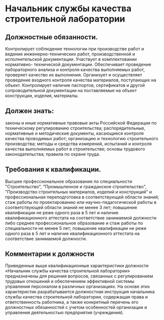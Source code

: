 # Начальник службы качества строительной лаборатории

## Должностные обязанности.
Контролирует соблюдение технологии при
производстве работ и ведение инженерно-технических работ, производственной и
исполнительской документации. Участвует в комплектовании нормативно-
технической документации. Обеспечивает проведение лабораторного анализа и
контроля качества выполняемых работ, проверяет качество их выполнения.
Организует и осуществляет проведение входного контроля качества материалов,
поступающих на объект. Контролирует наличие паспортов, сертификатов и другой
сопроводительной документации на поставляемые на объект конструкции, изделия,
материалы.

## Должен знать:
законы и иные нормативные правовые акты Российской Федерации
по техническому регулированию строительства; распорядительные, нормативные и
методические документы, касающиеся контроля качества проводимых работ;
организацию и технологию строительного производства; методы и средства
измерений, испытаний и контроля качества выполняемых работ в строительстве;
основы трудового законодательства; правила по охране труда.

## Требования к квалификации.
Высшее профессиональное образование по
специальности "Строительство", "Промышленное и гражданское строительство",
"Производство строительных материалов, изделий и конструкций" и
профессиональная переподготовка в соответствующей области знаний; стаж работы
по проектированию или научно-педагогической работы в соответствующей области
знаний не менее 3 лет; повышение квалификации не реже одного раза в 5 лет и
наличие квалификационного аттестата на соответствие занимаемой должности либо
среднее профессиональное образование и стаж работы по специальности не менее 5
лет; повышение квалификации не реже одного раза в 5 лет и наличие
квалификационного аттестата на соответствие занимаемой должности.

## Комментарии к должности

Приведенные выше квалификационные характеристики должности «Начальник службы
качества строительной лаборатории» предназначены для решения вопросов,
связанных с регулированием трудовых отношений и обеспечением эффективной
системы управления персоналом в различных организациях. На основе этих
характеристик разрабатывается должностная инструкция начальника службы
качества строительной лаборатории, содержащая права и ответственность
работника, а также конкретный перечень его должностных обязанностей с учетом
особенностей организации и управления деятельностью предприятия (учреждения).

